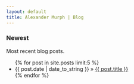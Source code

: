 ```yaml
---
layout: default
title: Alexander Murph | Blog
---
```

<h3>Newest</h3>
<p>Most recent blog posts.</p>
<ul class="posts">
  {% for post in site.posts limit:5 %}
    <li><span>{{ post.date | date_to_string }}</span> &raquo; <a href="{{post.url}}">{{ post.title }}</a></li>
  {% endfor %}
</ul>
